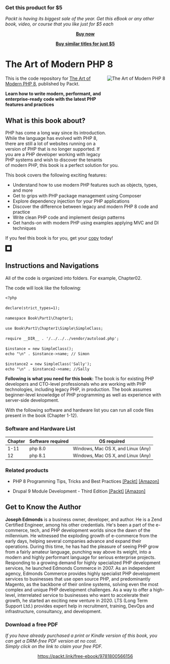 
### Get this product for $5

<i>Packt is having its biggest sale of the year. Get this eBook or any other book, video, or course that you like just for $5 each</i>


<b><p align='center'>[Buy now](https://packt.link/9781800566156)</p></b>


<b><p align='center'>[Buy similar titles for just $5](https://subscription.packtpub.com/search)</p></b>


# The Art of Modern PHP 8

<a href="https://www.packtpub.com/product/the-art-of-modern-php-8/9781800566156"><img src="https://static.packt-cdn.com/products/9781800566156/cover/smaller" alt="The Art of Modern PHP 8" height="256px" align="right"></a>

This is the code repository for [The Art of Modern PHP 8](https://www.packtpub.com/product/the-art-of-modern-php-8/9781800566156), published by Packt.

**Learn how to write modern, performant, and enterprise-ready code with the latest PHP features and practices**

## What is this book about?
PHP has come a long way since its introduction. While the language has evolved with PHP 8, there are still a lot of websites running on a version of PHP that is no longer supported. If you are a PHP developer working with legacy PHP systems and wish to discover the tenants of modern PHP, this book is a perfect solution for you.

This book covers the following exciting features: 
* Understand how to use modern PHP features such as objects, types, and more
* Get to grips with PHP package management using Composer
* Explore dependency injection for your PHP applications
* Discover the difference between legacy and modern PHP 8 code and practice
* Write clean PHP code and implement design patterns
* Get hands-on with modern PHP using examples applying MVC and DI techniques

If you feel this book is for you, get your [copy](https://www.amazon.com/dp/1800566158) today!

<a href="https://www.packtpub.com/?utm_source=github&utm_medium=banner&utm_campaign=GitHubBanner"><img src="https://raw.githubusercontent.com/PacktPublishing/GitHub/master/GitHub.png" 
alt="https://www.packtpub.com/" border="5" /></a>


## Instructions and Navigations
All of the code is organized into folders. For example, Chapter02.

The code will look like the following:
```
<?php

declare(strict_types=1);

namespace Book\Part1\Chapter1;

use Book\Part1\Chapter1\Simple\SimpleClass;

require __DIR__ . '/../../../vendor/autoload.php';

$instance = new SimpleClass();
echo "\n" . $instance->name; // Simon

$instance2 = new SimpleClass('Sally');
echo "\n" . $instance2->name; //Sally
```

**Following is what you need for this book:**
	The book is for existing PHP developers and CTO-level professionals who are working with PHP technologies, including legacy PHP, in production. The book assumes beginner-level knowledge of PHP programming as well as experience with server-side development.

With the following software and hardware list you can run all code files present in the book (Chapter 1-12).

### Software and Hardware List

| Chapter  | Software required                   | OS required                        |
| -------- | ------------------------------------| -----------------------------------|
| 1-11        | php 8.0                    | Windows, Mac OS X, and Linux (Any) |
| 12        | php 8.1          | Windows, Mac OS X, and Linux (Any) |

### Related products <Other books you may enjoy>
* PHP 8 Programming Tips, Tricks and Best Practices [[Packt]](https://www.packtpub.com/product/php-8-programming-tips-tricks-and-best-practices/9781801071871) [[Amazon]](https://www.amazon.com/dp/180107187X)

* Drupal 9 Module Development - Third Edition [[Packt]](https://www.packtpub.com/product/drupal-9-module-development-third-edition/9781800204621) [[Amazon]](https://www.amazon.com/dp/1800204620)

## Get to Know the Author
**Joseph Edmonds**
is a business owner, developer, and author. He is a Zend Certified
Engineer, among his other credentials.
He's been a part of the e-commerce, tech, and PHP development worlds since the dawn of
the millennium. He witnessed the exploding growth of e-commerce from the early days,
helping several companies advance and expand their operations. During this time, he has
had the pleasure of seeing PHP grow from a fairly amateur language, punching way above
its weight, into a modern and highly performant language for serious enterprise projects.
Responding to a growing demand for highly specialized PHP development services, he
launched Edmonds Commerce in 2007. As an
independent agency, Edmonds Commerce provides highly specialist PHP development
services to businesses that use open source PHP, and predominantly Magento, as the
backbone of their online systems, solving even the most complex and unique PHP
development challenges.
As a way to offer a high-level, interrelated service to businesses who want to accelerate
their growth, he started an exciting new venture in 2020. LTS (Long Term Support Ltd.)
provides expert help in recruitment, training, DevOps and infrastructure, consultancy,
and development.


### Download a free PDF

 <i>If you have already purchased a print or Kindle version of this book, you can get a DRM-free PDF version at no cost.<br>Simply click on the link to claim your free PDF.</i>
<p align="center"> <a href="https://packt.link/free-ebook/9781800566156">https://packt.link/free-ebook/9781800566156 </a> </p>